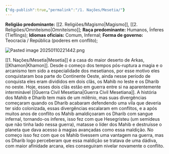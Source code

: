```yaml
---
{"dg-publish":true,"permalink":"/1. Nações/Mesetia/"}
---
```


 __Religião predominante:__ [[2. Religiões/Magismo\|Magismo]], [[2. Religiões/Omniteísmo\|Omniteísmo]];
 __Raça predominante:__ Humanos, Ínferes (Tieflings);
 __Idiomas oficiais:__ Comum, Infernal; 
 __Forma de governo:__ Teocracia / República (poderes em conflito);  

![Pasted image 20250110221442.png](/img/user/Pasted%20image%2020250110221442.png)

[[1. Nações/Mesetia\|Mesetia]] é a casa do maior deserto de Arkas, [[Khamon\|Khamon]].
Desde o começo dos tempos pós-ruptura a magia e o arcanismo tem sido a especialidade dos mesetianos, por esse motivo eles conquistaram boa parte do Continente Oeste, ainda nesse período de conquista eles eram divididos em dois clãs, os Mahib no leste e os Dharib no oeste. Hoje, esses dois clãs estão em guerra entre si na aparentemente interminável [[Guerra Civil Mesetiana\|Guerra Civil Mesetiana]]. 
 A história dos Mahib e Dharib tem mais de um milênio, mas suas divergências começaram quando os Dharib acabaram defendendo uma vila que deveria ter sido colonizada, essas divergências escalaram em conflitos, e a após muitos anos de conflito os Mahib amaldiçoaram os Dharib com sangue infernal, tornando-os ínferes, isso fez com que Hesegristeu (um semideus que não tinha lado nessa guerra), matasse o líder dos Mahib e destruísse o planeta que dava acesso à magias avançadas como essa maldição. No começo isso fez com que os Mahib tivessem uma vantagem na guerra, mas os Dharib logo perceberam que essa maldição se tratava de uma dádiva, com maior afinidade arcana, eles conseguiram nivelar novamente o conflito. 
